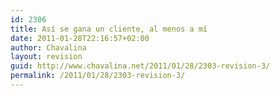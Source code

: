 ```yaml
---
id: 2306
title: Así se gana un cliente, al menos a mí
date: 2011-01-28T22:16:57+02:00
author: Chavalina
layout: revision
guid: http://www.chavalina.net/2011/01/28/2303-revision-3/
permalink: /2011/01/28/2303-revision-3/
---
```

